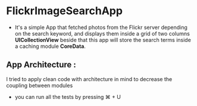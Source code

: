 # FlickrImageSearchApp

* It's a simple App that fetched photos from the Flickr server depending on the search keyword, and displays them inside a grid of two columns **UICollectionView** beside that this app will store the search terms inside a caching module **CoreData**.

## App Architecture :

I tried to apply clean code with architecture in mind to decrease the coupling between modules 

* you can run all the tests by pressing ⌘ + U
